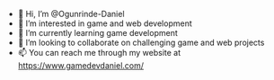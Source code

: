 - 👋 Hi, I’m @Ogunrinde-Daniel
- 👀 I’m interested in game and web development
- 🌱 I’m currently learning game development
- 💞️ I’m looking to collaborate on challenging game and web projects
- 📫 You can reach me through my website at https://www.gamedevdaniel.com/

<!---
Ogunrinde-Daniel/Ogunrinde-Daniel is a ✨ special ✨ repository because its `README.md` (this file) appears on your GitHub profile.
You can click the Preview link to take a look at your changes.
--->
